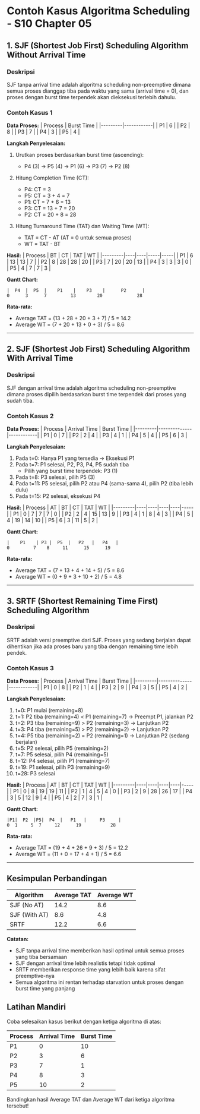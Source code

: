 # Contoh Kasus Algoritma Scheduling - S10 Chapter 05

## 1. SJF (Shortest Job First) Scheduling Algorithm Without Arrival Time

### Deskripsi
SJF tanpa arrival time adalah algoritma scheduling non-preemptive dimana semua proses dianggap tiba pada waktu yang sama (arrival time = 0), dan proses dengan burst time terpendek akan dieksekusi terlebih dahulu.

### Contoh Kasus 1
**Data Proses:**
| Process | Burst Time |
|---------|------------|
| P1      | 6          |
| P2      | 8          |
| P3      | 7          |
| P4      | 3          |
| P5      | 4          |

**Langkah Penyelesaian:**
1. Urutkan proses berdasarkan burst time (ascending):
   - P4 (3) → P5 (4) → P1 (6) → P3 (7) → P2 (8)

2. Hitung Completion Time (CT):
   - P4: CT = 3
   - P5: CT = 3 + 4 = 7
   - P1: CT = 7 + 6 = 13
   - P3: CT = 13 + 7 = 20
   - P2: CT = 20 + 8 = 28

3. Hitung Turnaround Time (TAT) dan Waiting Time (WT):
   - TAT = CT - AT (AT = 0 untuk semua proses)
   - WT = TAT - BT

**Hasil:**
| Process | BT | CT | TAT | WT |
|---------|----|----|-----|-----|
| P1      | 6  | 13 | 13  | 7   |
| P2      | 8  | 28 | 28  | 20  |
| P3      | 7  | 20 | 20  | 13  |
| P4      | 3  | 3  | 3   | 0   |
| P5      | 4  | 7  | 7   | 3   |

**Gantt Chart:**
```
|  P4  |  P5  |    P1    |    P3    |      P2      |
0      3      7         13        20             28
```

**Rata-rata:**
- Average TAT = (13 + 28 + 20 + 3 + 7) / 5 = 14.2
- Average WT = (7 + 20 + 13 + 0 + 3) / 5 = 8.6

---

## 2. SJF (Shortest Job First) Scheduling Algorithm With Arrival Time

### Deskripsi
SJF dengan arrival time adalah algoritma scheduling non-preemptive dimana proses dipilih berdasarkan burst time terpendek dari proses yang sudah tiba.

### Contoh Kasus 2
**Data Proses:**
| Process | Arrival Time | Burst Time |
|---------|--------------|------------|
| P1      | 0            | 7          |
| P2      | 2            | 4          |
| P3      | 4            | 1          |
| P4      | 5            | 4          |
| P5      | 6            | 3          |

**Langkah Penyelesaian:**
1. Pada t=0: Hanya P1 yang tersedia → Eksekusi P1
2. Pada t=7: P1 selesai, P2, P3, P4, P5 sudah tiba
   - Pilih yang burst time terpendek: P3 (1)
3. Pada t=8: P3 selesai, pilih P5 (3)
4. Pada t=11: P5 selesai, pilih P2 atau P4 (sama-sama 4), pilih P2 (tiba lebih dulu)
5. Pada t=15: P2 selesai, eksekusi P4

**Hasil:**
| Process | AT | BT | CT | TAT | WT |
|---------|----|----|----|----|-----|
| P1      | 0  | 7  | 7  | 7  | 0   |
| P2      | 2  | 4  | 15 | 13 | 9   |
| P3      | 4  | 1  | 8  | 4  | 3   |
| P4      | 5  | 4  | 19 | 14 | 10  |
| P5      | 6  | 3  | 11 | 5  | 2   |

**Gantt Chart:**
```
|    P1    | P3 |  P5  |   P2   |   P4   |
0         7    8     11      15      19
```

**Rata-rata:**
- Average TAT = (7 + 13 + 4 + 14 + 5) / 5 = 8.6
- Average WT = (0 + 9 + 3 + 10 + 2) / 5 = 4.8

---

## 3. SRTF (Shortest Remaining Time First) Scheduling Algorithm

### Deskripsi
SRTF adalah versi preemptive dari SJF. Proses yang sedang berjalan dapat dihentikan jika ada proses baru yang tiba dengan remaining time lebih pendek.

### Contoh Kasus 3
**Data Proses:**
| Process | Arrival Time | Burst Time |
|---------|--------------|------------|
| P1      | 0            | 8          |
| P2      | 1            | 4          |
| P3      | 2            | 9          |
| P4      | 3            | 5          |
| P5      | 4            | 2          |

**Langkah Penyelesaian:**
1. t=0: P1 mulai (remaining=8)
2. t=1: P2 tiba (remaining=4) < P1 (remaining=7) → Preempt P1, jalankan P2
3. t=2: P3 tiba (remaining=9) > P2 (remaining=3) → Lanjutkan P2
4. t=3: P4 tiba (remaining=5) > P2 (remaining=2) → Lanjutkan P2
5. t=4: P5 tiba (remaining=2) = P2 (remaining=1) → Lanjutkan P2 (sedang berjalan)
6. t=5: P2 selesai, pilih P5 (remaining=2)
7. t=7: P5 selesai, pilih P4 (remaining=5)
8. t=12: P4 selesai, pilih P1 (remaining=7)
9. t=19: P1 selesai, pilih P3 (remaining=9)
10. t=28: P3 selesai

**Hasil:**
| Process | AT | BT | CT | TAT | WT |
|---------|----|----|----|----|-----|
| P1      | 0  | 8  | 19 | 19 | 11  |
| P2      | 1  | 4  | 5  | 4  | 0   |
| P3      | 2  | 9  | 28 | 26 | 17  |
| P4      | 3  | 5  | 12 | 9  | 4   |
| P5      | 4  | 2  | 7  | 3  | 1   |

**Gantt Chart:**
```
|P1|  P2  |P5|  P4  |   P1   |     P3     |
0  1     5  7     12      19           28
```

**Rata-rata:**
- Average TAT = (19 + 4 + 26 + 9 + 3) / 5 = 12.2
- Average WT = (11 + 0 + 17 + 4 + 1) / 5 = 6.6

---

## Kesimpulan Perbandingan

| Algorithm | Average TAT | Average WT |
|-----------|-------------|------------|
| SJF (No AT) | 14.2      | 8.6        |
| SJF (With AT) | 8.6     | 4.8        |
| SRTF      | 12.2        | 6.6        |

**Catatan:**
- SJF tanpa arrival time memberikan hasil optimal untuk semua proses yang tiba bersamaan
- SJF dengan arrival time lebih realistis tetapi tidak optimal
- SRTF memberikan response time yang lebih baik karena sifat preemptive-nya
- Semua algoritma ini rentan terhadap starvation untuk proses dengan burst time yang panjang

## Latihan Mandiri

Coba selesaikan kasus berikut dengan ketiga algoritma di atas:

| Process | Arrival Time | Burst Time |
|---------|--------------|------------|
| P1      | 0            | 10         |
| P2      | 3            | 6          |
| P3      | 7            | 1          |
| P4      | 8            | 3          |
| P5      | 10           | 2          |

Bandingkan hasil Average TAT dan Average WT dari ketiga algoritma tersebut!